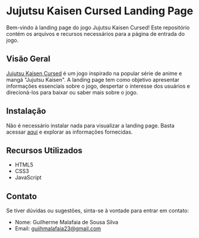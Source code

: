 # Jujutsu Kaisen Cursed Landing Page

Bem-vindo à landing page do jogo Jujutsu Kaisen Cursed! Este repositório contém os arquivos e recursos necessários para a página de entrada do jogo.

## Visão Geral

[Jujutsu Kaisen Cursed](https://malafaiaa.github.io/LandingPageJujutsu/) é um jogo inspirado na popular série de anime e mangá "Jujutsu Kaisen". A landing page tem como objetivo apresentar informações essenciais sobre o jogo, despertar o interesse dos usuários e direcioná-los para baixar ou saber mais sobre o jogo.

## Instalação

Não é necessário instalar nada para visualizar a landing page. Basta acessar [aqui](https://malafaiaa.github.io/LandingPageJujutsu/) e explorar as informações fornecidas.

## Recursos Utilizados

- HTML5
- CSS3
- JavaScript

## Contato

Se tiver dúvidas ou sugestões, sinta-se à vontade para entrar em contato:

- Nome: Guilherme Malafaia de Sousa Silva
- Email: guiihmalafaia23@gmail.com
